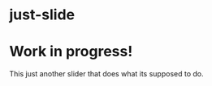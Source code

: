 just-slide
==========
Work in progress!
=========
This just another slider that does what its supposed to do.
